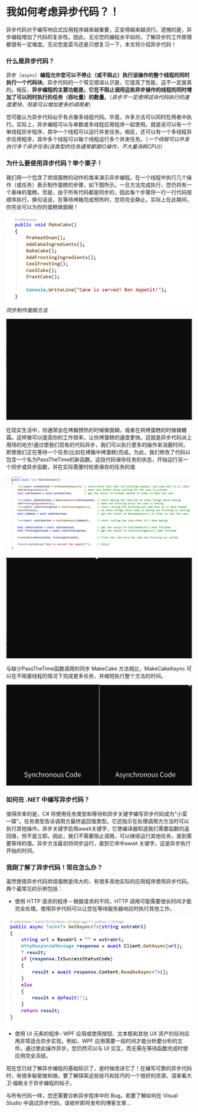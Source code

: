 # 我如何考虑异步代码？！

异步代码对于编写响应式应用程序越来越重要，正变得越来越流行。遗憾的是，异步编程增加了代码的复杂性。因此，无论您的编程水平如何，了解异步的工作原理都很有一定难度。无论您是菜鸟还是只想复习一下，本文将介绍异步代码！

### 什么是异步代码？

异步（`async`）**编程允许您可以不停止（或不阻止）执行该操作的整个线程的同时执行一个代码块**。异步代码的一个常见错误认识是，它提高了性能，这不一定是真的。相反，**异步编程的主要功能是，它在不阻止调用这些异步操作的线程的同时增加了可以同时执行的任务（吞吐量）的数量**。（*异步不一定使得这块代码执行的速度更快，但是可以增加更多的调用者*）

您可能认为异步代码似乎有点像多线程代码。毕竟，许多方法可以同时在两者中执行。实际上，异步编程可以与单数或多线程应用程序一起使用。就是说可以有一个单线程异步程序，其中一个线程可以运行并发任务。相反，还可以有一个多线程异步应用程序，其中多个线程可以每个线程运行多个并发任务。（*一个线程可以并发执行多个异步任务(该类型的任务通常都是IO操作，不大量消耗CPU)*）

### 为什么要使用异步代码？举个栗子！

我们用一个包含了烘焙蛋糕的动作的类来演示异步编程。在一个线程中执行几个操作（或任务）表示制作蛋糕的步骤，如下图所示。一旦方法完成执行，您仍将有一个美味的蛋糕。但是，由于所有代码都是同步的，因此每个步骤将一行一行代码按顺序执行。换句话说，在等待烤箱完成预热时，您将完全静止。实际上在此期间，你完全可以为你的蛋糕做面糊！


![](imgs/SyncCake_Light.png)
*同步制作蛋糕方法*

![](imgs/SyncCake_Run.gif)


在现实生活中，你通常会在烤箱预热的时候做面糊，或者在烘烤蛋糕的时候做糖霜。这样做可以提高你的工作效率，让你烤蛋糕的速度更快。这就是异步代码派上用场的地方!通过使我们现有的代码异步，我们可以执行更多的操作来消磨时间，即使我们正在等待一个任务(比如在烤箱中烤蛋糕)完成。为此，我们修改了代码以包含一个名为PassTheTime的新函数。这段代码保存任务的状态，开始运行另一个同步或异步函数，并在实际需要时检索保存的任务的值

![](imgs/AsyncCake_Light.png)

![](imgs/AsyncCake_Run.gif)

与缺少PassTheTime函数调用的同步 MakeCake 方法相比，MakeCakeAsync 可以在不阻塞线程的情况下完成更多任务，并缩短执行整个方法的时间。

![](imgs/Async_vs_Sync.gif)


### 如何在 .NET 中编写异步代码？

值得庆幸的是，C# 将使用任务类型和等待和异步关键字编写异步代码成为"小菜一碟"。任务类型告诉调用方最终返回值类型。它还指示在处理调用方方法时可以执行其他操作。异步关键字启用await关键字，它使编译器知道我们需要函数的返回值，但不是立即。因此，我们不需要阻止调用，可以继续运行其他任务，直到需要等待的值。异步方法最初将同步运行，直到它命中await 关键字。这是异步执行开始的时间。

### 我刚了解了异步代码！现在怎么办？

虽然使用异步代码烘焙蛋糕是伟大的，有很多其他实际的应用程序使用异步代码。两个最常见的示例包括：

* 使用 HTTP 请求的程序 – 根据请求的不同，HTTP 调用可能需要很长时间才能完全处理。使用异步代码可以让您在等待服务器响应时执行其他工作。

![](imgs/HTTPCallExample.png)

* 使用 UI 元素的程序– WPF 应用或使用按钮、文本框和其他 UX 资产的任何应用非常适合异步实现。例如，WPF 应用需要一段时间才能分析要分析的文件。通过使此操作异步，您仍然可以与 UI 交互，而无需在等待函数完成时使应用完全冻结。

现在您已经了解异步编程的基础知识了，是时候改进它了！在编写可靠的异步代码时，有很多秘密做和做。要了解探索这些技巧和技巧的一个很好的资源，请查看大卫·福勒关于异步编程的帖子。

与所有代码一样，您还需要诊断异步程序中的 Bug。若要了解如何在 Visual Studio 中调试异步代码，请收听即将发布的博客文章...


